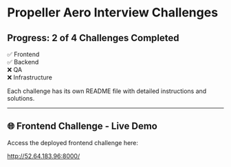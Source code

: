 # Propeller Aero Interview Challenges

## Progress: 2 of 4 Challenges Completed  
✅ Frontend  
✅ Backend  
❌ QA  
❌ Infrastructure

Each challenge has its own README file with detailed instructions and solutions.

---

## 🌐 Frontend Challenge - Live Demo  

Access the deployed frontend challenge here:  

http://52.64.183.96:8000/



